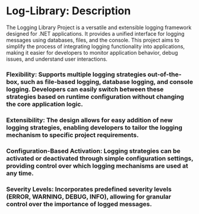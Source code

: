# Log-Library: Description
The Logging Library Project is a versatile and extensible logging framework designed for .NET applications. It provides a unified interface for logging messages using databases, files, and the console. This project aims to simplify the process of integrating logging functionality into applications, making it easier for developers to monitor application behavior, debug issues, and understand user interactions.

### **Flexibility**: Supports multiple logging strategies out-of-the-box, such as file-based logging, database logging, and console logging. Developers can easily switch between these strategies based on runtime configuration without changing the core application logic.
### **Extensibility**: The design allows for easy addition of new logging strategies, enabling developers to tailor the logging mechanism to specific project requirements.
### **Configuration-Based Activation**: Logging strategies can be activated or deactivated through simple configuration settings, providing control over which logging mechanisms are used at any time.
### **Severity Levels**: Incorporates predefined severity levels (ERROR, WARNING, DEBUG, INFO), allowing for granular control over the importance of logged messages.
